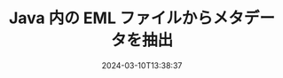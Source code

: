 ---
############################# Static ############################
layout: "auto-gen-metadata"
date: 2024-03-10T13:38:37
draft: false
otherformats: zip xltx xltm xlt xlsx xlsm xlsb xls wmf webp wav vsx vss vsdx vsd vdx vcr vcf ttf ttc torrent tiff tif psd pptx pptm ppt ppsx ppsm pps potx potm pot png pdf otf otc odt ods msg mpt mpp mp3 mov jpg jpf jpeg jp2 heif heic gif flv epub emf dxf dwg dotx dotm dot docx docm doc djvu dicom dcm bmp avi asf mkv one otc djvu

############################# Head ############################
head_title: "Java アプリケーションの EML ファイルのメタデータの読み取りと抽出"
head_description: "EML ファイルのメタデータ情報を読み取って抽出するためのクロスプラットフォーム Java メタデータ管理API。メタデータ規格 XMP、EXIF、IPTC、ID3 などと連携してください。"

############################# Header ############################
title: "Java 内の EML ファイルからメタデータを抽出"
description: "GroupDocs.Metadata for Java を使用して、さまざまなドキュメント、画像、オーディオ、ビデオ形式からメタデータ情報を読み取り、抽出します"
bg_image: "https://cms.admin.containerize.com/templates/aspose/App_Themes/V3/images/bg/header1.png"
bg_overlay: false
button:
    enable: true
    icon: "fas fa-arrow-down"
    label: "無料試用版をダウンロード"
    link: "https://downloads.groupdocs.com/metadata/java"

############################# SubMenu ############################
submenu:
    enable: true

    left:
        img_alt: "GroupDocs.Metadata for Java"
        image: "https://cms.admin.containerize.com/templates/groupdocs/images/product-logos/90x90-noborder/groupdocs-metadata-java.png"
        product: "GroupDocs.Metadata"
        platform: "Java"

    middle:
        button:

            # button loop
            - link: "https://apireference.groupdocs.com/metadata/java"
              text: "{submenu.content_middle.button_text_1}"

            # button loop
            - link: "https://github.com/groupdocs-metadata"
              text: "{submenu.content_middle.button_text_2}"

            # button loop
            - link: "https://products.groupdocs.app/metadata/family"
              text: "{submenu.content_middle.button_text_3}"

            # button loop
            - link: "https://purchase.groupdocs.com/pricing/metadata/java"
              text: "{submenu.content_middle.button_text_4}"

    right:
        link_download: "https://downloads.groupdocs.com/metadata"
        link_learn: "https://docs.groupdocs.com/metadata/java"
        link_buy: "https://purchase.groupdocs.com"

############################# About ############################
about:
    enable: true
    title: "GroupDocs.Metadata for Java API について"
    content: |
        [GroupDocs.Metadata for Java](/ja/metadata/java/) は、高度なメタデータ管理および操作機能セットを提供します。これにより、開発者は外部ソフトウェアを使用せずに、画像や文書形式からメタデータ情報を簡単に読み取り、編集、削除、検索、比較、置換、エクスポートできます。PDF、Word、Excel、PowerPoint、Outlook、OneNote、Visio、Project、AutoCAD、アーカイブおよびマルチメディアファイル形式からメタデータの詳細を抽出し、サポートされているメタデータ操作を柔軟に実行できます。

############################# Steps ############################
steps:
    enable: true
    title_left: "Java での EML メタデータ抽出の手順"
    content_left: |
        [GroupDocs.Metadata for Java](/ja/metadata/java/) を使用すると、Java 開発者は、いくつかの簡単な手順を実装するだけで、アプリケーション内から EML ファイルからメタデータ情報を簡単に抽出、読み取り、抽出できます。
        
        * EML に Metadata クラスのインスタンスをロードします。
        * 述語を作成して、すべてのメタデータのプロパティを調べてください。
        * 述語を findProperties メソッドに渡します。
        * 見つかったプロパティを繰り返し処理します。

    title_right: "システム要件"
    content_right: |
        GroupDocs.Metadata for Java 個のAPIは、すべての主要なプラットフォームとオペレーティングシステムでサポートされています。以下のコードを実行する前に、以下の前提条件がシステムにインストールされていることを確認してください。

        * オペレーティングシステム:マイクロソフト Windows、Linux、Mac OS
        * 開発環境:NetBeans, IntelliJ IDEA, Eclipse
        * Java ランタイム環境: J2SE 6.0 and above
        * [Maven](https://repository.groupdocs.com/webapp/#/artifacts/browse/tree/General/repo/com/groupdocs/groupdocs-metadata) から GroupDocs.Metadata for Java の最新バージョンをダウンロードしてください
         
    code: |
        ```java    
        try (Metadata metadata = new Metadata("input.asf"))
        {
            if (metadata.getFileFormat() != FileFormat.Unknown && !metadata.getDocumentInfo().isEncrypted())
            {
                // 特定のカテゴリに分類されるすべてのメタデータプロパティを取得
                IReadOnlyList properties = metadata.findProperties(new FallsIntoCategorySpecification(Tags.getContent()));
                System.out.println("The metadata properties describing some characteristics of the file content: title, keywords, language, etc.");
                for (MetadataProperty property : properties) 
                {
                    System.out.println(String.format("Property name: %s, Property value: %s", property.getName(), property.getValue()));
                }
            }
        }
        ```

############################# Demos ############################
demos:
    enable: true
    title: "メタデータ抽出ライブデモ"
    content: |
       [GroupDocs.Metadata ライブデモ](https://products.groupdocs.app/metadata/family) ウェブサイトにアクセスして、EML ファイルのメタデータ情報を今すぐ取得してください。
       ライブデモには次の利点があります。
        
############################# About Formats ############################
about_formats:
    enable: true

############################# More Formats ############################
more_formats:
    enable: true
    title: "他のファイル形式の読み取りと抽出"
    content: |
        Java 用のマルチフォーマット文書および画像メタデータ抽出API。以下に説明するように、一般的なファイル形式のメタデータを取得します。

############################# Back to top ###############################
back_to_top:
    enable: true
---